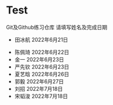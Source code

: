 # Test

Git及Github练习仓库
请填写姓名及完成日期

+ 田冰航 2022年6月21日
* 陈佩琦 2022年6月22日
* 金一 2022年6月23日
* 严先钦 2022年6月23日
* 夏艺晗 2022年6月26日
* 郭毅 2022年6月27日
* 刘招 2022年7月18日
* 宋韬浚 2022年7月18日
